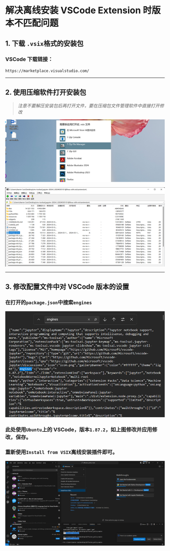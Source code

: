 # 解决离线安装 VSCode Extension 时版本不匹配问题

## 1. 下载 `.vsix`格式的安装包

### VSCode 下载链接：

`https://marketplace.visualstudio.com/`

---

## 2. 使用压缩软件打开安装包

>  *注意不要解压安装包后再打开文件，要在压缩包文件管理软件中直接打开修改*

![image-20240317211451813](assets/image-20240317211451813-1710681300953-1.png)

![image-20240317211709280](assets/image-20240317211709280-1710681438437-3.png)

---

## 3. 修改配置文件中对 VSCode 版本的设置

### 在打开的`package.json`中搜索`engines`

![image-20240317211839585](assets/image-20240317211839585-1710681522584-5.png)

### 此处使用`Ubuntu`上的 VSCode，版本`1.87.2`，如上图修改并应用修改，保存。

### 重新使用`Install from VSIX`离线安装插件即可。

![image-20240317212727014](assets/image-20240317212727014-1710682050120-7.png)
